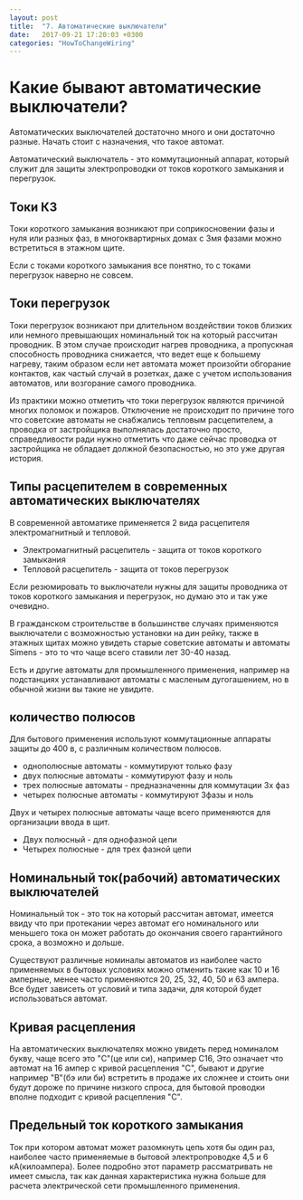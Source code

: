 ```yaml
---
layout: post
title:  "7. Автоматические выключатели"
date:   2017-09-21 17:20:03 +0300
categories: "HowToChangeWiring"
---
```

<h1>
	Какие бывают автоматические выключатели?
</h1>

Автоматических выключателей достаточно много и они достаточно разные. Начать стоит с назначения, что такое автомат.

Автоматический выключатель - это коммутационный аппарат, который служит для защиты электропроводки от токов короткого замыкания и перегрузок.

<h2>Токи КЗ</h2>
Токи короткого замыкания возникают при соприкосновении фазы и нуля или разных фаз, в многоквартирных домах с 3мя фазами можно встретиться в этажном щите.

Если с токами короткого замыкания все понятно, то с токами перегрузок наверно не совсем.

<h2>Токи перегрузок</h2>
Токи перегрузок возникают при длительном воздействии токов близких или немного превышающих номинальный ток на который рассчитан проводник. В этом случае происходит нагрев проводника, а пропускная способность проводника снижается, что ведет еще к большему нагреву, таким образом если нет автомата может произойти обгорание контактов, как частый случай в розетках, даже с учетом использования автоматов, или возгорание самого проводника.

Из практики можно отметить что токи перегрузок являются причиной многих поломок и пожаров. Отключение не происходит по причине того  что советские автоматы не снабжались тепловым расцепителем, а проводка от застройщика выполнялась достаточно просто, справедливости ради нужно отметить что даже сейчас проводка от застройщика не обладает должной безопасностью, но это уже другая история.

<h2>Типы расцепителем в современных автоматических выключателях</h2>
В современной автоматике применяется 2 вида расцепителя электромагнитный и тепловой.

<ul>
	<li>Электромагнитный расцепитель - защита от токов короткого замыкания</li>
	<li>Тепловой расцепитель - защита от токов перегрузок</li>
</ul>

Если резюмировать то выключатели нужны для защиты проводника от токов короткого замыкания и перегрузок, но думаю это и так уже очевидно.

В гражданском строительстве в большинстве случаях применяются выключатели с возможностью установки на дин рейку, также в этажных щитах можно увидеть старые советские автоматы и автоматы Simens - это то что чаще всего ставили лет 30-40 назад.

Есть и другие автоматы для промышленного применения, например на подстанциях устанавливают автоматы с масленым дугогашением, но в обычной жизни вы такие не увидите.

<h2>количество полюсов</h2>
Для бытового применения используют коммутационные аппараты защиты до 400 в, с различным количеством полюсов.
<ul>
	<li>однополюсные автоматы - коммутируют только фазу</li>
	<li>двух полюсные автоматы - коммутируют фазу и ноль</li>
	<li>трех полюсные автоматы - предназначенны для коммутации 3х фаз</li>
	<li>четырех полюсные автоматы - коммутируют 3фазы и ноль</li>
</ul>
Двух и четырех полюсные автоматы чаще всего применяются для организации ввода в щит.
<ul>
	<li>Двух полюсный - для однофазной цепи</li>
	<li>Четырех полюсные - для трех фазной цепи</li>
</ul>

<h2>Номинальный ток(рабочий) автоматических выключателей</h2>
Номинальный ток - это ток на который рассчитан автомат, имеется ввиду что при протекании через автомат его номинального или меньшего тока он может работать до окончания своего гарантийного срока, а возможно и дольше.

Существуют различные номиналы автоматов из наиболее часто применяемых в бытовых условиях можно отменить такие как 10 и 16 амперные, менее часто применяются 20, 25, 32, 40, 50 и 63 ампера. Все будет зависеть от условий и типа задачи, для которой будет использоваться автомат. 

<h2>Кривая расцепления</h2>
На автоматических выключателях можно увидеть перед номиналом букву, чаще всего это "С"(це или си), например С16, Это означает что автомат на 16 ампер с кривой расцепления "С", бывают и другие например "B"(бэ или би) встретить в продаже их сложнее и стоить они будут дороже по причине низкого спроса, для бытовой проводки вполне подходит с кривой расцепления "С".

<h2>Предельный ток короткого замыкания</h2>
Ток при котором автомат может разомкнуть цепь хотя бы один раз, наиболее часто применяемые в бытовой электропроводке 4,5 и 6 кА(килоампера). Более подробно этот параметр рассматривать не имеет смысла, так как данная характеристика нужна больше для расчета электрической сети промышленного применения.